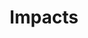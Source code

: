 ---
hidden: true
title: Impacts
_build:
  render: never
cascade:
  _build:
    render: never
    list: true
    publishResources: true
---